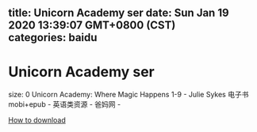 
title: Unicorn Academy ser
date: Sun Jan 19 2020 13:39:07 GMT+0800 (CST)    
categories: baidu
---

# Unicorn Academy ser
size: 0
 Unicorn Academy: Where Magic Happens 1-9 - Julie Sykes 电子书mobi+epub - 英语类资源 - 爸妈网 -
 

[How to download](https://bpcam.bemobtrk.com/go/2ceec3aa-1ca2-46d6-b9ff-aaa5c184517c?jno=4978)